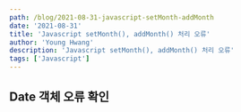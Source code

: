 ```yaml
---
path: /blog/2021-08-31-javascript-setMonth-addMonth
date: '2021-08-31'
title: 'Javascript setMonth(), addMonth() 처리 오류'
author: 'Young Hwang'
description: 'Javascript setMonth(), addMonth() 처리 오류'
tags: ['Javascript']
---
```


## Date 객체 오류 확인
